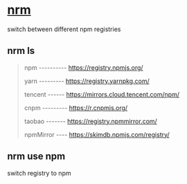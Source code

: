 # [nrm](https://www.npmjs.com/package/nrm)

switch between different npm registries

## nrm ls

>   npm ---------- https://registry.npmjs.org/
>
>   yarn --------- https://registry.yarnpkg.com/
>
>   tencent ------ https://mirrors.cloud.tencent.com/npm/
>
>   cnpm --------- https://r.cnpmjs.org/
>
>   taobao ------- https://registry.npmmirror.com/
>
>   npmMirror ---- https://skimdb.npmjs.com/registry/

## nrm use npm

switch registry to npm